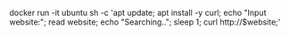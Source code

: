 docker run -it ubuntu sh -c 'apt update; apt install -y curl; echo "Input website:"; read website; echo "Searching.."; sleep 1; curl http://$website;' 